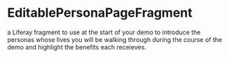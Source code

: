 # EditablePersonaPageFragment
a Liferay fragment to use at the start of your demo to introduce the personas whose lives you will be walking through during the course of the demo and highlight the benefits each receieves.
